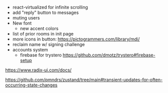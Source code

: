 - react-virtualized for infinite scrolling
- add "reply" button to messages
- muting users
- New font
  - new accent colors
- list of prior rooms in init page
- more icons in button: https://pictogrammers.com/library/mdi/
- reclaim name w/ signing challenge
- accounts system
    - firebase for trystero https://github.com/dmotz/trystero#firebase-setup

https://www.radix-ui.com/docs/

https://github.com/pmndrs/zustand/tree/main#transient-updates-for-often-occurring-state-changes